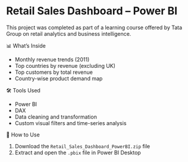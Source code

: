 # Retail Sales Dashboard – Power BI

This project was completed as part of a learning course offered by Tata Group on retail analytics and business intelligence.

📊 What’s Inside
- Monthly revenue trends (2011)
- Top countries by revenue (excluding UK)
- Top customers by total revenue
- Country-wise product demand map

🛠 Tools Used
- Power BI
- DAX
- Data cleaning and transformation
- Custom visual filters and time-series analysis

📁 How to Use
1. Download the `Retail_Sales_Dashboard_PowerBI.zip` file
2. Extract and open the `.pbix` file in Power BI Desktop

